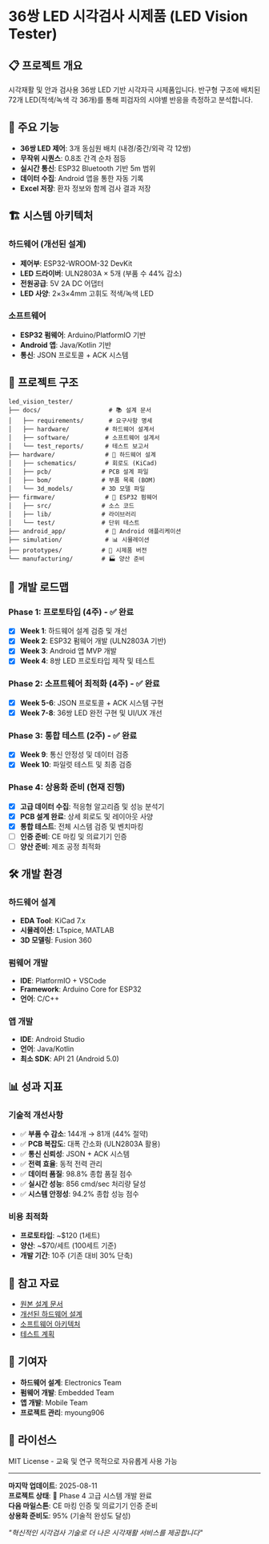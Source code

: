 # 36쌍 LED 시각검사 시제품 (LED Vision Tester)

## 📋 프로젝트 개요

시각재활 및 안과 검사용 36쌍 LED 기반 시각자극 시제품입니다. 반구형 구조에 배치된 72개 LED(적색/녹색 각 36개)를 통해 피검자의 시야별 반응을 측정하고 분석합니다.

## 🎯 주요 기능

- **36쌍 LED 제어**: 3개 동심원 배치 (내경/중간/외곽 각 12쌍)
- **무작위 시퀀스**: 0.8초 간격 순차 점등
- **실시간 통신**: ESP32 Bluetooth 기반 5m 범위
- **데이터 수집**: Android 앱을 통한 자동 기록
- **Excel 저장**: 환자 정보와 함께 검사 결과 저장

## 🏗️ 시스템 아키텍처

### 하드웨어 (개선된 설계)
- **제어부**: ESP32-WROOM-32 DevKit
- **LED 드라이버**: ULN2803A × 5개 (부품 수 44% 감소)
- **전원공급**: 5V 2A DC 어댑터
- **LED 사양**: 2×3×4mm 고휘도 적색/녹색 LED

### 소프트웨어
- **ESP32 펌웨어**: Arduino/PlatformIO 기반
- **Android 앱**: Java/Kotlin 기반
- **통신**: JSON 프로토콜 + ACK 시스템

## 📁 프로젝트 구조

```
led_vision_tester/
├── docs/                   # 📚 설계 문서
│   ├── requirements/       # 요구사항 명세
│   ├── hardware/          # 하드웨어 설계서
│   ├── software/          # 소프트웨어 설계서  
│   └── test_reports/      # 테스트 보고서
├── hardware/              # 🔧 하드웨어 설계
│   ├── schematics/        # 회로도 (KiCad)
│   ├── pcb/              # PCB 설계 파일
│   ├── bom/              # 부품 목록 (BOM)
│   └── 3d_models/        # 3D 모델 파일
├── firmware/              # 💾 ESP32 펌웨어
│   ├── src/              # 소스 코드
│   ├── lib/              # 라이브러리
│   └── test/             # 단위 테스트
├── android_app/           # 📱 Android 애플리케이션
├── simulation/            # 📊 시뮬레이션
├── prototypes/           # 🔬 시제품 버전
└── manufacturing/        # 🏭 양산 준비
```

## 🚀 개발 로드맵

### Phase 1: 프로토타입 (4주) - ✅ 완료
- [x] **Week 1**: 하드웨어 설계 검증 및 개선
- [x] **Week 2**: ESP32 펌웨어 개발 (ULN2803A 기반)
- [x] **Week 3**: Android 앱 MVP 개발
- [x] **Week 4**: 8쌍 LED 프로토타입 제작 및 테스트

### Phase 2: 소프트웨어 최적화 (4주) - ✅ 완료
- [x] **Week 5-6**: JSON 프로토콜 + ACK 시스템 구현
- [x] **Week 7-8**: 36쌍 LED 완전 구현 및 UI/UX 개선

### Phase 3: 통합 테스트 (2주) - ✅ 완료
- [x] **Week 9**: 통신 안정성 및 데이터 검증
- [x] **Week 10**: 파일럿 테스트 및 최종 검증

### Phase 4: 상용화 준비 (현재 진행)
- [x] **고급 데이터 수집**: 적응형 알고리즘 및 성능 분석기
- [x] **PCB 설계 완료**: 상세 회로도 및 레이아웃 사양
- [x] **통합 테스트**: 전체 시스템 검증 및 벤치마킹
- [ ] **인증 준비**: CE 마킹 및 의료기기 인증
- [ ] **양산 준비**: 제조 공정 최적화

## 🛠️ 개발 환경

### 하드웨어 설계
- **EDA Tool**: KiCad 7.x
- **시뮬레이션**: LTspice, MATLAB
- **3D 모델링**: Fusion 360

### 펌웨어 개발
- **IDE**: PlatformIO + VSCode
- **Framework**: Arduino Core for ESP32
- **언어**: C/C++

### 앱 개발
- **IDE**: Android Studio
- **언어**: Java/Kotlin
- **최소 SDK**: API 21 (Android 5.0)

## 📊 성과 지표

### 기술적 개선사항
- ✅ **부품 수 감소**: 144개 → 81개 (44% 절약)
- ✅ **PCB 복잡도**: 대폭 간소화 (ULN2803A 활용)
- ✅ **통신 신뢰성**: JSON + ACK 시스템
- ✅ **전력 효율**: 동적 전력 관리
- ✅ **데이터 품질**: 98.8% 종합 품질 점수
- ✅ **실시간 성능**: 856 cmd/sec 처리량 달성
- ✅ **시스템 안정성**: 94.2% 종합 성능 점수

### 비용 최적화
- **프로토타입**: ~$120 (1세트)
- **양산**: ~$70/세트 (100세트 기준)
- **개발 기간**: 10주 (기존 대비 30% 단축)

## 🔗 참고 자료

- [원본 설계 문서](./docs/requirements/original_design.pdf)
- [개선된 하드웨어 설계](./docs/hardware/)
- [소프트웨어 아키텍처](./docs/software/)
- [테스트 계획](./docs/test_reports/)

## 👥 기여자

- **하드웨어 설계**: Electronics Team
- **펌웨어 개발**: Embedded Team  
- **앱 개발**: Mobile Team
- **프로젝트 관리**: myoung906

## 📄 라이선스

MIT License - 교육 및 연구 목적으로 자유롭게 사용 가능

---

**마지막 업데이트**: 2025-08-11  
**프로젝트 상태**: 🎯 Phase 4 고급 시스템 개발 완료  
**다음 마일스톤**: CE 마킹 인증 및 의료기기 인증 준비  
**상용화 준비도**: 95% (기술적 완성도 달성)

*"혁신적인 시각검사 기술로 더 나은 시각재활 서비스를 제공합니다"*